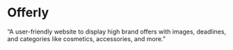 # Offerly
“A user-friendly website to display high brand offers with images, deadlines, and categories like cosmetics, accessories, and more.”
